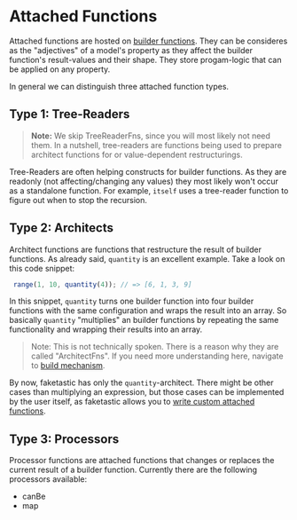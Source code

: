 # Attached Functions

Attached functions are hosted on [builder functions](../builders/builders.md). They can be consideres as the "adjectives" of a model's property as they affect the builder function's result-values and their shape. They store progam-logic that can be applied on any property.

In general we can distinguish three attached function types.

## Type 1: Tree-Readers

> **Note:** We skip TreeReaderFns, since you will most likely not need them. In a nutshell, tree-readers are functions being used to prepare architect functions for or value-dependent restructurings.

Tree-Readers are often helping constructs for builder functions. As they are readonly (not affecting/changing any values) they most likely won't occur as a standalone function.
For example, `itself` uses a tree-reader function to figure out when to stop the recursion.

## Type 2: Architects

Architect functions are functions that restructure the result of builder functions. As already said, `quantity` is an excellent example. Take a look on this code snippet:

```ts
 range(1, 10, quantity(4)); // => [6, 1, 3, 9]
```

In this snippet, `quantity` turns one builder function into four builder functions with the same configuration and wraps the result into an array. So basically `quantity` "multiplies" an builder functions by repeating the same functionality and wrapping their results into an array.

> Note: This is not technically spoken. There is a reason why they are called "ArchitectFns". If you need more understanding here, navigate to [build mechanism](./topics/build-mechanism.md).

By now, faketastic has only the `quantity`-architect. There might be other cases than multiplying an expression, but those cases can be implemented by the user itself, as faketastic allows you to [write custom attached functions](./attached-fns/attached-fns.md#custom-attached-fns).

## Type 3: Processors

Processor functions are attached functions that changes or replaces the current result of a builder function. Currently there are the following processors available:

- canBe
- map
